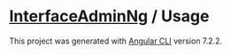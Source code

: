 # [InterfaceAdminNg](../README.md) / Usage

This project was generated with [Angular CLI](https://github.com/angular/angular-cli) version 7.2.2.
